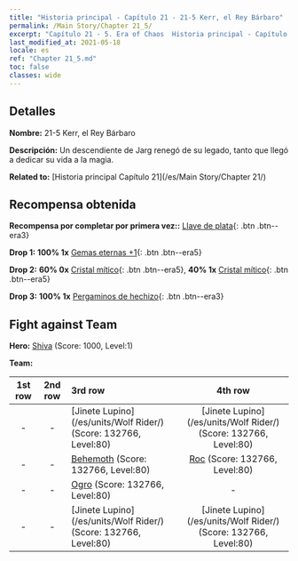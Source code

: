 ```yaml
---
title: "Historia principal - Capítulo 21 - 21-5 Kerr, el Rey Bárbaro"
permalink: /Main Story/Chapter 21_5/
excerpt: "Capítulo 21 - 5. Era of Chaos  Historia principal - Capítulo 21_5. 21-5 Kerr, el Rey Bárbaro"
last_modified_at: 2021-05-18
locale: es
ref: "Chapter 21_5.md"
toc: false
classes: wide
---
```


## Detalles

 **Nombre:** 21-5 Kerr, el Rey Bárbaro

 **Descripción:** Un descendiente de Jarg renegó de su legado, tanto que llegó a dedicar su vida a la magia.

 **Related to:** [Historia principal Capítulo 21](/es/Main Story/Chapter 21/)

## Recompensa obtenida

 **Recompensa por completar por primera vez::** [Llave de plata](/ItemsES/con_693/){: .btn .btn--era3}

 **Drop 1:** **100% 1x** [Gemas eternas +1](/ItemsES/mat_72/){: .btn .btn--era5}

 **Drop 2:** **60% 0x** [Cristal mítico](/ItemsES/mat_66/){: .btn .btn--era5}, **40% 1x** [Cristal mítico](/ItemsES/mat_66/){: .btn .btn--era5}

 **Drop 3:** **100% 1x** [Pergaminos de hechizo](/ItemsES/con_694/){: .btn .btn--era3}


## Fight against Team
 **Hero:** [Shiva](/es/heroes/Shiva/) (Score: 1000, Level:1)

 **Team:**


  | 1st row | 2nd row | 3rd row | 4th row |
  |:----:|:----:|:----|:----:|
  | - | - | [Jinete Lupino](/es/units/Wolf Rider/) (Score: 132766, Level:80)  | [Jinete Lupino](/es/units/Wolf Rider/) (Score: 132766, Level:80)  |
  | - | - | [Behemoth](/es/units/Behemoth/) (Score: 132766, Level:80)  | [Roc](/es/units/Roc/) (Score: 132766, Level:80)  |
  | - | - | [Ogro](/es/units/Ogre/) (Score: 132766, Level:80)  | - |
  | - | - | [Jinete Lupino](/es/units/Wolf Rider/) (Score: 132766, Level:80)  | [Jinete Lupino](/es/units/Wolf Rider/) (Score: 132766, Level:80)  |


